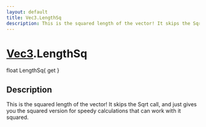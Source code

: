 ```yaml
---
layout: default
title: Vec3.LengthSq
description: This is the squared length of the vector! It skips the Sqrt call, and just gives you the squared version for speedy calculations that can work with it squared.
---
```

# [Vec3]({{site.url}}/Pages/Reference/Vec3.html).LengthSq

<div class='signature' markdown='1'>
float LengthSq{ get }
</div>

## Description
This is the squared length of the vector! It skips the
Sqrt call, and just gives you the squared version for speedy
calculations that can work with it squared.

